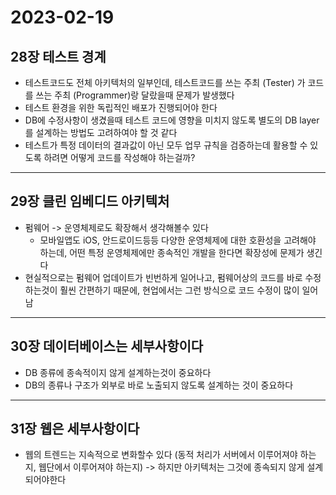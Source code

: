 # 2023-02-19

## 28장 테스트 경계
- 테스트코드도 전체 아키텍처의 일부인데, 테스트코드를 쓰는 주최 (Tester) 가 코드를 쓰는 주최 (Programmer)랑 달랐을때 문제가 발생했다
- 테스트 환경을 위한 독립적인 배포가 진행되어야 한다
- DB에 수정사항이 생겼을때 테스트 코드에 영향을 미치지 않도록 별도의 DB layer를 설계하는 방법도 고려하여야 할 것 같다
- 테스트가 특정 데이터의 결과값이 아닌 모두 업무 규칙을 검증하는데 활용할 수 있도록 하려면 어떻게 코드를 작성해야 하는걸까?

<hr>

## 29장 클린 임베디드 아키텍처
- 펌웨어 -> 운영체제로도 확장해서 생각해볼수 있다
	- 모바일앱도 iOS, 안드로이드등등 다양한 운영체제에 대한 호환성을 고려해야 하는데, 어떤 특정 운영체제에만 종속적인 개발을 한다면 확장성에 문제가 생긴다
- 현실적으로는 펌웨어 업데이트가 빈번하게 일어나고, 펌웨어상의 코드를 바로 수정하는것이 훨씬 간편하기 때문에, 현업에서는 그런 방식으로 코드 수정이 많이 일어남

<hr>

## 30장 데이터베이스는 세부사항이다
- DB 종류에 종속적이지 않게 설계하는것이 중요하다
- DB의 종류나 구조가 외부로 바로 노출되지 않도록 설계하는 것이 중요하다

<hr>

## 31장 웹은 세부사항이다
- 웹의 트렌드는 지속적으로 변화할수 있다 (동적 처리가 서버에서 이루어져야 하는지, 웹단에서 이루어져야 하는지) -> 하지만 아키텍처는 그것에 종속되지 않게 설계되어야한다